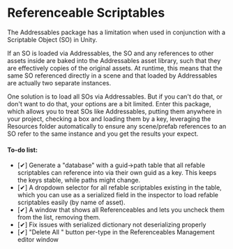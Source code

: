 # Referenceable Scriptables

The Addressables package has a limitation when used in conjunction with a Scriptable Object (SO) in Unity.

If an SO is loaded via Addressables, the SO and any references to other assets inside are baked into the Addressables asset library, such that they are effectively copies of the original assets. At runtime, this means that the same SO referenced directly in a scene and that loaded by Addressables are actually two separate instances.

One solution is to load all SOs via Addressables. But if you can't do that, or don't want to do that, your options are a bit limited. Enter this package, which allows you to treat SOs like Addressables, putting them anywhere in your project, checking a box and loading them by a key, leveraging the Resources folder automatically to ensure any scene/prefab references to an SO refer to the same instance and you get the results your expect.

#### To-do list:
- [✔] Generate a "database" with a guid->path table that all refable scriptables can reference into via their own guid as a key. This keeps the keys stable, while paths might change.
- [✔] A dropdown selector for all refable scriptables existing in the table, which you can use as a serialized field in the inspector to load refable scriptables easily (by name of asset).
- [✔] A window that shows all Referenceables and lets you uncheck them from the list, removing them.
- [✔] Fix issues with serialized dictionary not deserializing properly
- [✔] "Delete All <Type>" button per-type in the Referenceables Management editor window
